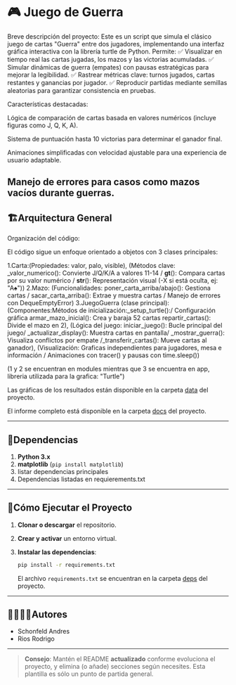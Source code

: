 #  🎮 Juego de Guerra

Breve descripción del proyecto:
Este es un script que simula el clásico juego de cartas "Guerra" entre dos jugadores, implementando una interfaz gráfica interactiva con la librería turtle de Python. Permite:
✅ Visualizar en tiempo real las cartas jugadas, los mazos y las victorias acumuladas.
✅ Simular dinámicas de guerra (empates) con pausas estratégicas para mejorar la legibilidad.
✅ Rastrear métricas clave: turnos jugados, cartas restantes y ganancias por jugador.
✅ Reproducir partidas mediante semillas aleatorias para garantizar consistencia en pruebas.

Características destacadas:

Lógica de comparación de cartas basada en valores numéricos (incluye figuras como J, Q, K, A).

Sistema de puntuación hasta 10 victorias para determinar el ganador final.

Animaciones simplificadas con velocidad ajustable para una experiencia de usuario adaptable.

Manejo de errores para casos como mazos vacíos durante guerras.
---
## 🏗Arquitectura General

Organización del código:

El código sigue un enfoque orientado a objetos con 3 clases principales:

1.Carta:(Propiedades: valor, palo, visible), (Métodos clave: _valor_numerico(): Convierte J/Q/K/A a valores 11-14 / __gt__(): Compara cartas por su valor numérico / __str__(): Representación visual (-X si está oculta, ej: "A♠"))
2.Mazo: (Funcionalidades: poner_carta_arriba/abajo(): Gestiona cartas / sacar_carta_arriba(): Extrae y muestra cartas / Manejo de errores con DequeEmptyError)
3.JuegoGuerra (clase principal): (Componentes:Métodos de inicialización:_setup_turtle():/ Configuración gráfica armar_mazo_inicial(): Crea y baraja 52 cartas repartir_cartas(): Divide el mazo en 2), (Lógica del juego: iniciar_juego(): Bucle principal del juego/ _actualizar_display(): Muestra cartas en pantalla/ _mostrar_guerra(): Visualiza conflictos por empate /_transferir_cartas(): Mueve cartas al ganador),  (Visualización: Graficas independientes para jugadores, mesa e información / Animaciones con tracer() y pausas con time.sleep())

(1 y 2 se encuentran en modules mientras que 3 se encuentra en app, libreria utilizada para la grafica: "Turtle")

Las gráficas de los resultados están disponible en la carpeta [data](./data) del proyecto.

El informe completo está disponible en la carpeta [docs](./docs) del proyecto.

---
## 📑Dependencias

1. **Python 3.x**
2. **matplotlib** (`pip install matplotlib`)
3. listar dependencias principales
4. Dependencias listadas en requierements.txt

---
## 🚀Cómo Ejecutar el Proyecto
1. **Clonar o descargar** el repositorio.

2. **Crear y activar** un entorno virtual.

3. **Instalar las dependencias**:
   ```bash
   pip install -r requirements.txt
   ```
   El archivo `requirements.txt` se encuentran en la carpeta [deps](./deps) del proyecto.

---
## 🙎‍♀️🙎‍♂️Autores

- Schonfeld Andres
- Rios Rodrigo

---

> **Consejo**: Mantén el README **actualizado** conforme evoluciona el proyecto, y elimina (o añade) secciones según necesites. Esta plantilla es sólo un punto de partida general.
